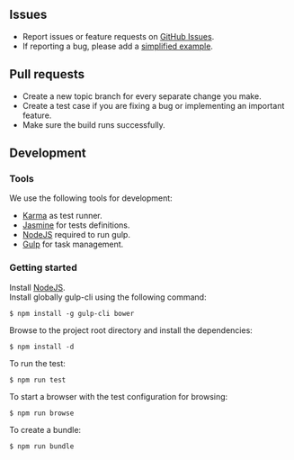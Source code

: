 ## Issues

- Report issues or feature requests on [GitHub Issues](https://github.com/formslider/jquery.formslider/issues).
- If reporting a bug, please add a [simplified example](http://sscce.org/).

## Pull requests
- Create a new topic branch for every separate change you make.
- Create a test case if you are fixing a bug or implementing an important feature.
- Make sure the build runs successfully.

## Development

### Tools
We use the following tools for development:
- [Karma](https://www.npmjs.com/package/karma) as test runner.
- [Jasmine](http://jasmine.github.io) for tests definitions.
- [NodeJS](http://nodejs.org/download/) required to run gulp.
- [Gulp](https://gulpjs.com/) for task management.

### Getting started
Install [NodeJS](http://nodejs.org/).  
Install globally gulp-cli using the following command:

    $ npm install -g gulp-cli bower

Browse to the project root directory and install the dependencies:

    $ npm install -d

To run the test:

    $ npm run test

To start a browser with the test configuration for browsing:

    $ npm run browse

To create a bundle:

    $ npm run bundle
